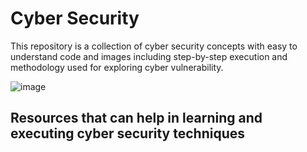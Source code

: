 # Cyber Security

This repository is a collection of cyber security concepts with easy to understand code and images including step-by-step execution and methodology used for exploring cyber vulnerability.

![image](https://user-images.githubusercontent.com/60937657/208282396-3d6ff220-c6ae-4a6b-8b69-47a5553c10b0.png)

## Resources that can help in learning and executing cyber security techniques

